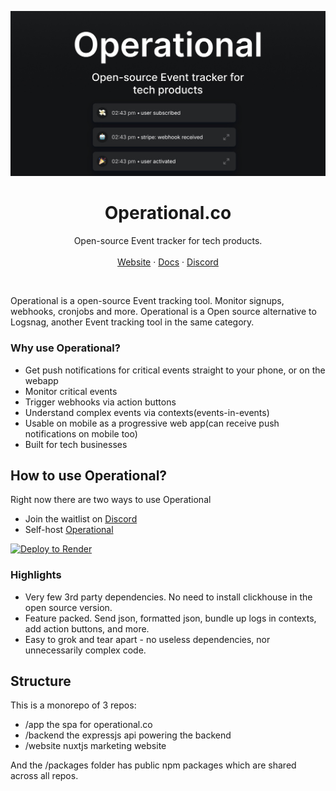 ![hero](media/operational-banner.jpg)

<p align="center">
    <h1 align="center"><b>Operational.co</b></h1>
<p align="center">
    Open-source Event tracker for tech products.
    <br />
    <br />
    <a href="https://operational.co" target="_blank">Website</a>
    ·
    <a href="https://operational.co/api" target="_blank">Docs</a>
    ·
    <a href="https://discord.gg/QmfGeMGM" target="_blank">Discord</a>
  </p>
  <br />
</p>

Operational is a open-source Event tracking tool. Monitor signups, webhooks, cronjobs and more. Operational is a Open source alternative to Logsnag, another Event tracking tool in the same category.

### Why use Operational?

- Get push notifications for critical events straight to your phone, or on the webapp
- Monitor critical events
- Trigger webhooks via action buttons
- Understand complex events via contexts(events-in-events)
- Usable on mobile as a progressive web app(can receive push notifications on mobile too)
- Built for tech businesses

## How to use Operational?

Right now there are two ways to use Operational

- Join the waitlist on [Discord](https://discord.gg/QmfGeMGM)
- Self-host [Operational](https://operational.co/selfhosted/install-on-your-server)

[![Deploy to Render](https://render.com/images/deploy-to-render-button.svg)](https://github.com/operational-co/operational.co)

### Highlights

- Very few 3rd party dependencies. No need to install clickhouse in the open source version.
- Feature packed. Send json, formatted json, bundle up logs in contexts, add action buttons, and more.
- Easy to grok and tear apart - no useless dependencies, nor unnecessarily complex code.

## Structure

This is a monorepo of 3 repos:

- /app the spa for operational.co
- /backend the expressjs api powering the backend
- /website nuxtjs marketing website

And the /packages folder has public npm packages which are shared across all repos.
